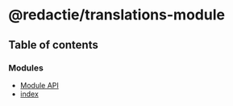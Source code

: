 # @redactie/translations-module

## Table of contents

### Modules

- [Module API](../wiki/Module%20API)
- [index](../wiki/index)
